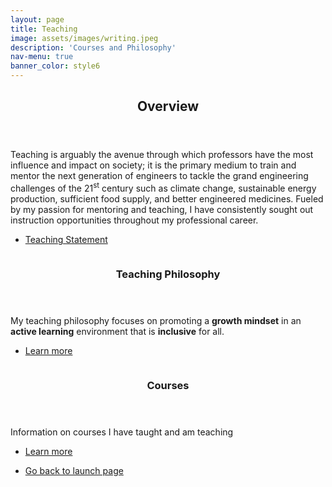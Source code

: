```yaml
---
layout: page
title: Teaching
image: assets/images/writing.jpeg
description: 'Courses and Philosophy'
nav-menu: true
banner_color: style6
---
```


<!-- One -->
<section id="overview">
	<div class="inner">
		<header class="major">
			<h2>Overview</h2>
		</header>
		<p> Teaching is arguably the avenue through which professors have the most influence and impact on society; it is the primary medium to train and mentor the next generation of engineers to tackle the grand engineering challenges of the 21<sup>st</sup> century such as climate change, sustainable energy production, sufficient food supply, and better engineered medicines. Fueled by my passion for mentoring and teaching, I have consistently sought out instruction opportunities throughout my professional career.</p>
	<ul class="actions">
		<li><a href="files/teaching.html" class="button icon fa-file">Teaching Statement</a></li>
	</ul>
	</div>
</section>

<!-- Two -->
<section id="topics" class="spotlights">
	<section id="philosophy">
		<a href="teaching/philosophy.html" class="image">
			<img src="{% link assets/images/notebook.jpeg %}" alt="" data-position="bottom center" />
		</a>
		<div class="content">
			<div class="inner">
				<header class="major">
					<h3>Teaching Philosophy</h3>
				</header>
				<p> My teaching philosophy focuses on promoting a <b>growth mindset</b> in an <b>active learning</b> environment that is <b>inclusive</b> for all.</p>
				<ul class="actions">
					<li><a href="teaching/philosophy.html" class="button">Learn more</a></li>
				</ul>
			</div>
		</div>
	</section>
	<section id="courses">
    		<a href="teaching/courses.html" class="image">
			<img src="{% link assets/images/books2.jpeg %}" alt="" data-position="center center" />
		</a>
		<div class="content">
			<div class="inner">
				<header class="major">
					<h3>Courses</h3>
				</header>
				<p>Information on courses I have taught and am teaching</p>
				<ul class="actions">
					<li><a href="teaching/courses.html" class="button">Learn more</a></li>
				</ul>
			</div>
		</div>
	</section>
</section>

<section>
	<div class="inner">
		<ul class="actions">
    		<li><a href="/#launch" class="button icon fa-arrow-left">Go back to launch page</a></li>
		</ul>
	</div>
</section>